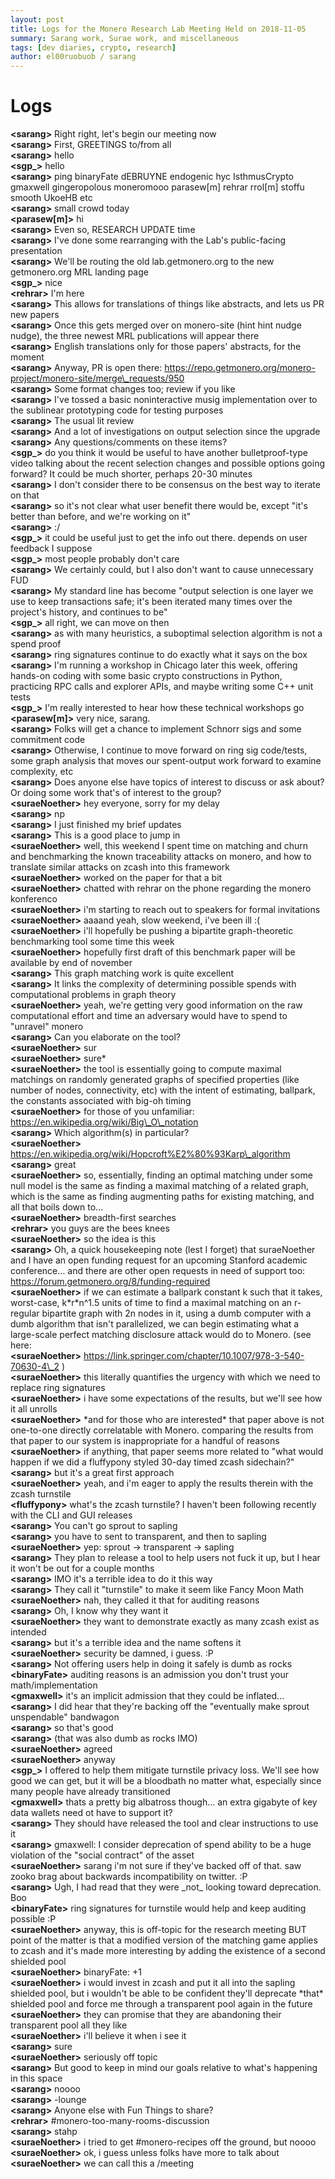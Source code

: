 ```yaml
---
layout: post
title: Logs for the Monero Research Lab Meeting Held on 2018-11-05
summary: Sarang work, Surae work, and miscellaneous
tags: [dev diaries, crypto, research]
author: el00ruobuob / sarang
---
```


# Logs  

**\<sarang>** Right right, let's begin our meeting now  
**\<sarang>** First, GREETINGS to/from all  
**\<sarang>** hello  
**\<sgp\_>** hello  
**\<sarang>** ping binaryFate dEBRUYNE endogenic hyc IsthmusCrypto gmaxwell gingeropolous moneromooo parasew[m] rehrar rrol[m] stoffu smooth UkoeHB etc  
**\<sarang>** small crowd today  
**\<parasew[m]>** hi  
**\<sarang>** Even so, RESEARCH UPDATE time  
**\<sarang>** I've done some rearranging with the Lab's public-facing presentation  
**\<sarang>** We'll be routing the old lab.getmonero.org to the new getmonero.org MRL landing page  
**\<sgp\_>** nice  
**\<rehrar>** I'm here  
**\<sarang>** This allows for translations of things like abstracts, and lets us PR new papers  
**\<sarang>** Once this gets merged over on monero-site (hint hint nudge nudge), the three newest MRL publications will appear there  
**\<sarang>** English translations only for those papers' abstracts, for the moment  
**\<sarang>** Anyway, PR is open there: https://repo.getmonero.org/monero-project/monero-site/merge\_requests/950  
**\<sarang>** Some format changes too; review if you like  
**\<sarang>** I've tossed a basic noninteractive musig implementation over to the sublinear prototyping code for testing purposes  
**\<sarang>** The usual lit review  
**\<sarang>** And a lot of investigations on output selection since the upgrade  
**\<sarang>** Any questions/comments on these items?  
**\<sgp\_>** do you think it would be useful to have another bulletproof-type video talking about the recent selection changes and possible options going forward? It could be much shorter, perhaps 20-30 minutes  
**\<sarang>** I don't consider there to be consensus on the best way to iterate on that  
**\<sarang>** so it's not clear what user benefit there would be, except "it's better than before, and we're working on it"  
**\<sarang>** :/  
**\<sgp\_>** it could be useful just to get the info out there. depends on user feedback I suppose  
**\<sgp\_>** most people probably don't care  
**\<sarang>** We certainly could, but I also don't want to cause unnecessary FUD  
**\<sarang>** My standard line has become "output selection is one layer we use to keep transactions safe; it's been iterated many times over the project's history, and continues to be"  
**\<sgp\_>** all right, we can move on then  
**\<sarang>** as with many heuristics, a suboptimal selection algorithm is not a spend proof  
**\<sarang>** ring signatures continue to do exactly what it says on the box  
**\<sarang>** I'm running a workshop in Chicago later this week, offering hands-on coding with some basic crypto constructions in Python, practicing RPC calls and explorer APIs, and maybe writing some C++ unit tests  
**\<sgp\_>** I'm really interested to hear how these technical workshops go  
**\<parasew[m]>** very nice, sarang.  
**\<sarang>** Folks will get a chance to implement Schnorr sigs and some commitment code  
**\<sarang>** Otherwise, I continue to move forward on ring sig code/tests, some graph analysis that moves our spent-output work forward to examine complexity, etc  
**\<sarang>** Does anyone else have topics of interest to discuss or ask about? Or doing some work that's of interest to the group?  
**\<suraeNoether>** hey everyone, sorry for my delay  
**\<sarang>** np  
**\<sarang>** I just finished my brief updates  
**\<sarang>** This is a good place to jump in  
**\<suraeNoether>** well, this weekend I spent time on matching and churn and benchmarking the known traceability attacks on monero, and how to translate similar attacks on zcash into this framework  
**\<suraeNoether>** worked on the paper for that a bit  
**\<suraeNoether>** chatted with rehrar on the phone regarding the monero konferenco  
**\<suraeNoether>** i'm starting to reach out to speakers for formal invitations  
**\<suraeNoether>** aaaand yeah, slow weekend, i've been ill :(  
**\<suraeNoether>** i'll hopefully be pushing a bipartite graph-theoretic benchmarking tool some time this week  
**\<suraeNoether>** hopefully first draft of this benchmark paper will be available by end of november  
**\<sarang>** This graph matching work is quite excellent  
**\<sarang>** It links the complexity of determining possible spends with computational problems in graph theory  
**\<suraeNoether>** yeah, we're getting very good information on the raw computational effort and time an adversary would have to spend to "unravel" monero  
**\<sarang>** Can you elaborate on the tool?  
**\<suraeNoether>** sur  
**\<suraeNoether>** sure\*  
**\<suraeNoether>** the tool is essentially going to compute maximal matchings on randomly generated graphs of specified properties (like number of nodes, connectivity, etc) with the intent of estimating, ballpark, the constants associated with big-oh timing  
**\<suraeNoether>** for those of you unfamiliar: https://en.wikipedia.org/wiki/Big\_O\_notation  
**\<sarang>** Which algorithm(s) in particular?  
**\<suraeNoether>** https://en.wikipedia.org/wiki/Hopcroft%E2%80%93Karp\_algorithm  
**\<sarang>** great  
**\<suraeNoether>** so, essentially, finding an optimal matching under some null model is the same as finding a maximal matching of a related graph, which is the same as finding augmenting paths for existing matching, and all that boils down to...  
**\<suraeNoether>** breadth-first searches  
**\<rehrar>** you guys are the bees knees  
**\<suraeNoether>** so the idea is this  
**\<sarang>** Oh, a quick housekeeping note (lest I forget) that suraeNoether and I have an open funding request for an upcoming Stanford academic conference... and there are other open requests in need of support too: https://forum.getmonero.org/8/funding-required  
**\<suraeNoether>** if we can estimate a ballpark constant k such that it takes, worst-case, k\*r\*n^1.5 units of time to find a maximal matching on an r-regular bipartite graph with 2n nodes in it, using a dumb computer with a dumb algorithm that isn't parallelized, we can begin estimating what a large-scale perfect matching disclosure attack would do to Monero. (see here:  
**\<suraeNoether>** https://link.springer.com/chapter/10.1007/978-3-540-70630-4\_2 )  
**\<suraeNoether>** this literally quantifies the urgency with which we need to replace ring signatures  
**\<suraeNoether>** i have some expectations of the results, but we'll see how it all unrolls  
**\<suraeNoether>** \*and for those who are interested\* that paper above is not one-to-one directly correlatable with Monero. comparing the results from that paper to our system is inappropriate for a handful of reasons  
**\<suraeNoether>** if anything, that paper seems more related to "what would happen if we did a fluffypony styled 30-day timed zcash sidechain?"  
**\<sarang>** but it's a great first approach  
**\<suraeNoether>** yeah, and i'm eager to apply the results therein with the zcash turnstile  
**\<fluffypony>** what's the zcash turnstile? I haven't been following recently with the CLI and GUI releases  
**\<sarang>** You can't go sprout to sapling  
**\<sarang>** you have to sent to transparent, and then to sapling  
**\<suraeNoether>** yep: sprout -> transparent -> sapling  
**\<sarang>** They plan to release a tool to help users not fuck it up, but I hear it won't be out for a couple months  
**\<sarang>** IMO it's a terrible idea to do it this way  
**\<sarang>** They call it "turnstile" to make it seem like Fancy Moon Math  
**\<suraeNoether>** nah, they called it that for auditing reasons  
**\<sarang>** Oh, I know why they want it  
**\<suraeNoether>** they want to demonstrate exactly as many zcash exist as intended  
**\<sarang>** but it's a terrible idea and the name softens it  
**\<suraeNoether>** security be damned, i guess. :P  
**\<sarang>** Not offering users help in doing it safely is dumb as rocks  
**\<binaryFate>** auditing reasons is an admission you don't trust your math/implementation  
**\<gmaxwell>** it's an implicit admission that they could be inflated...  
**\<sarang>** I did hear that they're backing off the "eventually make sprout unspendable" bandwagon  
**\<sarang>** so that's good  
**\<sarang>** (that was also dumb as rocks IMO)  
**\<suraeNoether>** agreed  
**\<suraeNoether>** anyway  
**\<sgp\_>** I offered to help them mitigate turnstile privacy loss. We'll see how good we can get, but it will be a bloodbath no matter what, especially since many people have already transitioned  
**\<gmaxwell>** thats a pretty big albatross though... an extra gigabyte of key data wallets need ot have to support it?  
**\<sarang>** They should have released the tool and clear instructions to use it  
**\<sarang>** gmaxwell: I consider deprecation of spend ability to be a huge violation of the "social contract" of the asset  
**\<suraeNoether>** sarang i'm not sure if they've backed off of that. saw zooko brag about backwards incompatibility on twitter. :P  
**\<sarang>** Ugh, I had read that they were \_not\_ looking toward deprecation. Boo  
**\<binaryFate>** ring signatures for turnstile would help and keep auditing possible :P  
**\<suraeNoether>** anyway, this is off-topic for the research meeting BUT point of the matter is that a modified version of the matching game applies to zcash and it's made more interesting by adding the existence of a second shielded pool  
**\<suraeNoether>** binaryFate: +1  
**\<suraeNoether>** i would invest in zcash and put it all into the sapling shielded pool, but i wouldn't be able to be confident they'll deprecate \*that\* shielded pool and force me through a transparent pool again in the future  
**\<suraeNoether>** they can promise that they are abandoning their transparent pool all they like  
**\<suraeNoether>** i'll believe it when i see it  
**\<sarang>** sure  
**\<suraeNoether>** seriously off topic  
**\<sarang>** But good to keep in mind our goals relative to what's happening in this space  
**\<sarang>** noooo  
**\<sarang>** -lounge  
**\<sarang>** Anyone else with Fun Things to share?  
**\<rehrar>** #monero-too-many-rooms-discussion  
**\<sarang>** stahp  
**\<suraeNoether>** i tried to get #monero-recipes off the ground, but noooo  
**\<suraeNoether>** ok, i guess unless folks have more to talk about  
**\<suraeNoether>** we can call this a /meeting  
